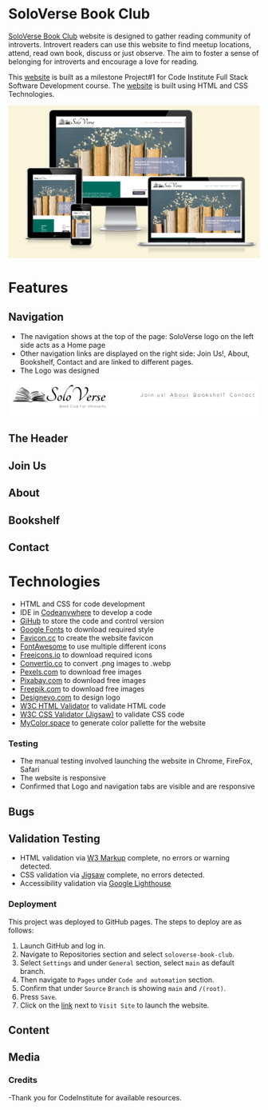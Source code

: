 # SoloVerse Book Club

[SoloVerse Book Club](https://ijokpy.github.io/soloverse-book-club/index.html) website is designed to gather reading community of introverts.
Introvert readers can use this website to find meetup locations, attend, read own book, discuss or just observe.
The aim to foster a sense of belonging for introverts and encourage a love for reading.

This [website](https://ijokpy.github.io/soloverse-book-club/index.html) is built as a milestone Project#1 for Code Institute Full Stack Software Development course. The [website](https://ijokpy.github.io/soloverse-book-club/index.html) is built using HTML and CSS Technologies.

![](assets/testing/responsive.PNG)

# Features

## Navigation

- The navigation shows at the top of the page: SoloVerse logo on the left side acts as a Home page
- Other navigation links are displayed on the right side: Join Us!, About, Bookshelf, Contact and are linked to different pages.
- The Logo was designed

![](assets/images/navigation.PNG)

## The Header

## Join Us

## About

## Bookshelf

## Contact

# Technologies

- HTML and CSS for code development
- IDE in [Codeanywhere](https://app.codeanywhere.com/) to develop a code
- [GiHub](https://github.com/) to store the code and control version
- [Google Fonts](https://fonts.google.com/?preview.text=Welcome%20to%20the%20club&preview.text_type=custom&query=quick) to download required style
- [Favicon.cc](https://www.favicon.cc/) to create the website favicon
- [FontAwesome](https://fontawesome.com/) to use multiple different icons
- [Freeicons.io](https://freeicons.io/search/icons?q=treasure%20chest&iuc=2480202496) to download required icons
- [Convertio.co](https://convertio.co/download/eb3ecdaee00a5454d0ad83152d3a29ff55ea90/) to convert .png images to .webp
- [Pexels.com](https://www.pexels.com/) to download free images
- [Pixabay.com](https://pixabay.com/) to download free images
- [Freepik.com](https://www.freepik.com/) to download free images
- [Designevo.com](https://www.designevo.com/) to design logo
- [W3C HTML Validator](https://validator.w3.org/#validate_by_input) to validate HTML code
- [W3C CSS Validator (Jigsaw)](https://jigsaw.w3.org/css-validator/) to validate CSS code
- [MyColor.space](https://mycolor.space/) to generate color pallette for the website

### Testing

- The manual testing involved launching the website in Chrome, FireFox, Safari
- The website is responsive
- Confirmed that Logo and navigation tabs are visible and are responsive

## Bugs

## Validation Testing

- HTML validation via [W3 Markup](https://validator.w3.org/) complete, no errors or warning detected.
- CSS validation via [Jigsaw](https://jigsaw.w3.org/css-validator/) complete, no errors detected.
- Accessibility validation via [Google Lighthouse](https://developers.google.com/web/tools/lighthouse)

### Deployment

This project was deployed to GitHub pages. The steps to deploy are as follows:

1. Launch GitHub and log in.
2. Navigate to Repositories section and select `soloverse-book-club`.
3. Select `Settings` and under `General` section, select `main` as default branch.
4. Then navigate to `Pages` under `Code and automation` section.
5. Confirm that under `Source` `Branch` is showing `main` and `/(root)`.
6. Press `Save`.
7. Click on the [link](https://ijokpy.github.io/soloverse-book-club/) next to `Visit Site` to launch the website.

## Content

## Media

### Credits

-Thank you for CodeInstitute for available resources.
